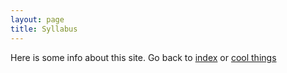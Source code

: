 ```yaml
---
layout: page
title: Syllabus
---
```


Here is some info about this site. Go back to [index](index.md) or [cool things](cool-things.md)
